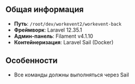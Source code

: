 ## Общая информация
- **Путь**: `/root/dev/workevent2/workevent-back`
- **Фреймворк**: Laravel 12.35.1
- **Админ-панель**: Filament v4.1.10
- **Контейнеризация**: Laravel Sail (Docker)

## Особенности
- Все команды должны выполняться через Sail

